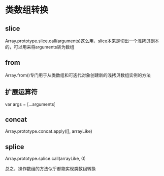 # 类数组转换

## slice

Array.prototype.slice.call(arguments)这么用，slice本来是切出一个浅拷贝副本的，可以用来将arguments转为数组

## from

Array.from()专门用于从类数组和可迭代对象创建新的浅拷贝数组实例的方法

## 扩展运算符

var args = [...arguments]

## concat

Array.prototype.concat.apply([], arrayLike)

## splice

Array.prototype.splice.call(arrayLike, 0)

总之，操作数组的方法似乎都能实现类数组转换
